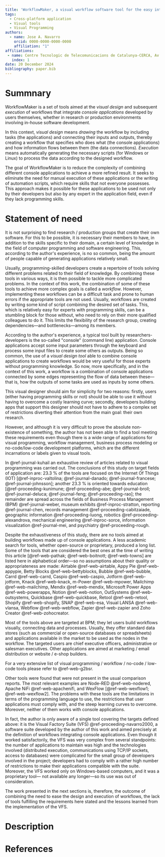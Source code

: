 ```yaml
---
title: 'WorkflowMaker, a visual workflow software tool for the easy integration of self-developed applications'
tags:
  - Cross-platform application
  - Visual tools
  - Visual Programming
authors:
  - name: Jose A. Navarro
    orcid: 0000-0000-0000-0000
    affiliation: "1" 
affiliations:
 - name: Centre Tecnologic de Telecomunicacions de Catalunya-CERCA, Av. Carl Friedrich Gauss 7, Castelldefels, 08860, Spain
   index: 1
date: 20 December 2024
bibliography: paper.bib
---
```


# Summnary

WorkflowMaker is a set of tools aimed at the *visual design* and subsequent *execution* of
workflows that integrate *console applications* developed by users themselves, whether in
research or production environments involving in-house software development.

In this context, *visual design* means *drawing* the workflow by including tasks (the
applications) and connecting their inputs and outputs, thereby creating a workflow that
specifies who does what (the console applications) and how information flows between them
(the data connections). *Execution* means automatically generating the necessary scripts
(for Windows or Linux) to process the data according to the designed workflow.

The goal of WorkflowMaker is to reduce the complexity of combining different console
applications to achieve a more refined result. It seeks to eliminate the need for manual
execution of these applications or the writing of automation scripts, which require skills
that not everyone possesses. This approach makes it possible for these applications to be used
not only by their developers but also by any expert in the application field, even if they
lack programming skills.

# Statement of need

It is not surprising to find research / production groups that create their own software.
For this to be possible, it is necessary their members to have, in addition to
the skills specific to their domain, a certain level of knowledge in the field of computer
programming and software engineering. This, according to the author's experience, is no
so common, being the amount of people capable of generating applications relatively small.

Usually, programming-skilled developers create a repertoire of tools solving different problems 
related to their field of knowledge. By combining these tools in various ways, it is then 
possible to tackle more complicated problems. In the context of this work, the combination of 
some of these tools to achieve more complex goals is called a *workflow*. However, implementing
these workflows can be a difficult task and prone to human errors if the appropriate tools are 
not used. Usually, workflows are created by writing some kind of script combining the desired
set of tasks. This, which is relatively easy for experts with programming skills, can be a 
stumbling block for those without, who need to rely on their more qualified colleagues to do it. 
This limits the flexibility of the research group, creating dependencies&mdash;and 
bottlenecks&mdash;among its members. 

According to the author's experience, a typical tool built by researchers-developers is the 
so-called "console" (command line) application. Console applications accept some input 
parameters through the keyboard and process some input files to create some others as outputs. 
Being so common, the use of a *visual design tool* able to combine console applications to 
create workflows would be very useful for those experts without programming knowledge. So now, 
more specifically, and in the context of this work, a workflow is a combination of console 
applications connected by some edges representing the flow of data between these&mdash;that is, 
how the outputs of some tasks are used as inputs by some others.

This visual designer should aim for simplicity for two reasons: firstly, users (either having 
programming skills or not) should be able to use it without having to overcome a costly learning 
curve; secondly, developers building apps that support this designer should not have to adhere 
to a complex set of restrictions diverting their attention from the main goal: their own 
research.

However, and although it is very difficult to prove the absolute non-existence of something, the 
author has not been able to find a tool meeting these requirements even though there is a wide 
range of applications for visual programming, workflow management, business process modeling or 
no-code/low-code development platforms, which are the different incarnations or labels given to 
visual tools.

In @ref-journal-kuhail an exhaustive review of articles related to visual programming was 
carried out. The conclusions of this study on target fields of application are: 23.3 % of the 
tools are focused on the Internet Of Things (IOT) [@ref-inproc-valtolina; @ref-journal-danado; @ref-journal-francese; @ref-journal-johnsson]; another 23.3 % is oriented 
towards education [@ref-proceeding-kunimune; @ref-proceeding-abe; @ref-journal-broll; @ref-journal-deluca; @ref-journal-feng; @ref-proceeding-rao];
the remainder are spread across the fields of Business Process Management (BPM)
@ref-journal-weber, museum exhibits @ref-inproc-stratton, reporting @ref-journal-chen, records 
management @ref-proceeding-cabitzaiade, geographic information @ref-proceeding-luong, robotics 
@ref-proceeding-alexandrova, mechanical engineering @ref-inproc-sorce, information visualization 
@ref-journal-mei, and psychiatry @ref-proceeding-rough. 

Despite the exhaustiveness of this study, there are no tools aimed at building workflows made up 
of console applications. A less academic search for tools, whether open-source or proprietary, 
produced a long list. Some of the tools that are considered the best ones at the time of writing 
this article [@ref-web-pathak; @ref-web-boitnott; @ref-web-towns] are listed 
here in alphabetical order&mdash;so no assumptions about their quality or appropriateness are made: 
Airtable @ref-web-airtable, Appy Pie @ref-web-appypie, Betty Blocks @ref-web-bettyblocks, Bubble 
@ref-web-bubble, Carrd @ref-web-carrd, Caspio @ref-web-caspio, Jotform @ref-web-jotform, Knack 
@ref-web-knack, m-Power @ref-web-mpower, Mailchimp @ref-web-mailchimp, Mendix @ref-web-mendix, 
Microsoft Power Apps @ref-web-powerapps, Notion @ref-web-notion, OutSystems @ref-web-outsystems, 
Quickbase @ref-web-quickbase, Retool @ref-web-retool, Shopify @ref-web-shopify, SNAP
@ref-web-esa, Visual LANSA @ref-web-vlansa, Webflow @ref-web-webflow, Zapier @ref-web-zapier and 
Zoho Creator @ref-web-zohocreator.

Most of the tools above are targeted at BPM; they let users build workflows visually, connecting 
data and processes. Usually, they offer standard data stores (such as commercial or open-source 
databases or spreadsheets) and applications available in the market to be used as the nodes in 
the workflow. The targeted users are chief executive officers, administrative or salesman 
executives. Other applications are aimed at marketing / email distribution or website / e-shop 
builders. 

For a very extensive list of visual programming / workflow / no-code / low-code tools please 
refer to @ref-web-g2bsr.

Other tools were found that were not present in the usual comparison reports. The most relevant 
examples are Node-RED @ref-web-nodered, Apache NiFi @ref-web-apachenifi, and WexFlow 
[@ref-web-wexflow1; @ref-web-wexflow2]. The problems with these tools are the limitations in 
terms of the programming language to use, the restrictions that user applications must comply 
with, and the steep learning curves to overcome. Moreover, neither of them works with console applications.

In fact, the author is only aware of a single tool covering the targets defined above: it is the 
Visual Factory Suite (VFS) @ref-proceeding-navarro2000, a software suite developed by the author 
of this work and aimed precisely at the definition of workflows integrating console 
applications.  Even though it worked satisfactorily, the VFS was very complex from several 
standpoints: the number of applications to maintain was high and the technologies involved
(distributed execution, communications using TCP/IP sockets, access to databases) were 
complicated for the small group of developers involved in the project; developers had to comply 
with a rather high number of restrictions to make their applications compatible with the suite. 
Moreover, the VFS worked only on Windows-based computers, and it was a proprietary tool&mdash;
not available any longer&mdash;so its use was out of consideration.

The work presented in the next sections is, therefore, the outcome of combining the need to ease 
the design and execution of workflows, the lack of tools fulfilling the requirements here stated 
and the lessons learned from the implementation of the VFS.

# Description

# References
